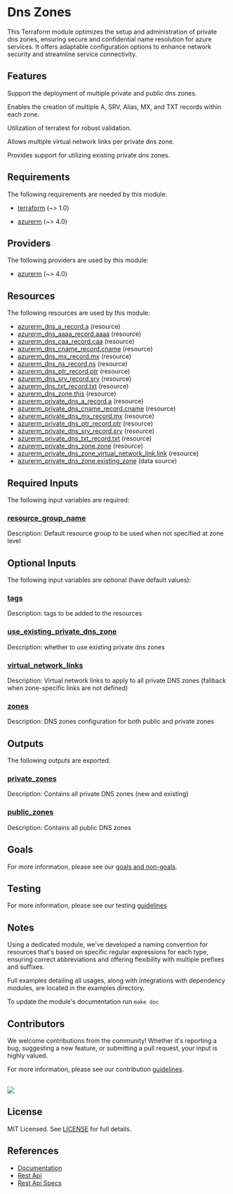 # Dns Zones

This Terraform module optimizes the setup and administration of private dns zones, ensuring secure and confidential name resolution for azure services. It offers adaptable configuration options to enhance network security and streamline service connectivity.

## Features

Support the deployment of multiple private and public dns zones.

Enables the creation of multiple A, SRV, Alias, MX, and TXT records within each zone.

Utilization of terratest for robust validation.

Allows multiple virtual network links per private dns zone.

Provides support for utilizing existing private dns zones.

<!-- BEGIN_TF_DOCS -->
## Requirements

The following requirements are needed by this module:

- <a name="requirement_terraform"></a> [terraform](#requirement\_terraform) (~> 1.0)

- <a name="requirement_azurerm"></a> [azurerm](#requirement\_azurerm) (~> 4.0)

## Providers

The following providers are used by this module:

- <a name="provider_azurerm"></a> [azurerm](#provider\_azurerm) (~> 4.0)

## Resources

The following resources are used by this module:

- [azurerm_dns_a_record.a](https://registry.terraform.io/providers/hashicorp/azurerm/latest/docs/resources/dns_a_record) (resource)
- [azurerm_dns_aaaa_record.aaaa](https://registry.terraform.io/providers/hashicorp/azurerm/latest/docs/resources/dns_aaaa_record) (resource)
- [azurerm_dns_caa_record.caa](https://registry.terraform.io/providers/hashicorp/azurerm/latest/docs/resources/dns_caa_record) (resource)
- [azurerm_dns_cname_record.cname](https://registry.terraform.io/providers/hashicorp/azurerm/latest/docs/resources/dns_cname_record) (resource)
- [azurerm_dns_mx_record.mx](https://registry.terraform.io/providers/hashicorp/azurerm/latest/docs/resources/dns_mx_record) (resource)
- [azurerm_dns_ns_record.ns](https://registry.terraform.io/providers/hashicorp/azurerm/latest/docs/resources/dns_ns_record) (resource)
- [azurerm_dns_ptr_record.ptr](https://registry.terraform.io/providers/hashicorp/azurerm/latest/docs/resources/dns_ptr_record) (resource)
- [azurerm_dns_srv_record.srv](https://registry.terraform.io/providers/hashicorp/azurerm/latest/docs/resources/dns_srv_record) (resource)
- [azurerm_dns_txt_record.txt](https://registry.terraform.io/providers/hashicorp/azurerm/latest/docs/resources/dns_txt_record) (resource)
- [azurerm_dns_zone.this](https://registry.terraform.io/providers/hashicorp/azurerm/latest/docs/resources/dns_zone) (resource)
- [azurerm_private_dns_a_record.a](https://registry.terraform.io/providers/hashicorp/azurerm/latest/docs/resources/private_dns_a_record) (resource)
- [azurerm_private_dns_cname_record.cname](https://registry.terraform.io/providers/hashicorp/azurerm/latest/docs/resources/private_dns_cname_record) (resource)
- [azurerm_private_dns_mx_record.mx](https://registry.terraform.io/providers/hashicorp/azurerm/latest/docs/resources/private_dns_mx_record) (resource)
- [azurerm_private_dns_ptr_record.ptr](https://registry.terraform.io/providers/hashicorp/azurerm/latest/docs/resources/private_dns_ptr_record) (resource)
- [azurerm_private_dns_srv_record.srv](https://registry.terraform.io/providers/hashicorp/azurerm/latest/docs/resources/private_dns_srv_record) (resource)
- [azurerm_private_dns_txt_record.txt](https://registry.terraform.io/providers/hashicorp/azurerm/latest/docs/resources/private_dns_txt_record) (resource)
- [azurerm_private_dns_zone.zone](https://registry.terraform.io/providers/hashicorp/azurerm/latest/docs/resources/private_dns_zone) (resource)
- [azurerm_private_dns_zone_virtual_network_link.link](https://registry.terraform.io/providers/hashicorp/azurerm/latest/docs/resources/private_dns_zone_virtual_network_link) (resource)
- [azurerm_private_dns_zone.existing_zone](https://registry.terraform.io/providers/hashicorp/azurerm/latest/docs/data-sources/private_dns_zone) (data source)

## Required Inputs

The following input variables are required:

### <a name="input_resource_group_name"></a> [resource\_group\_name](#input\_resource\_group\_name)

Description: Default resource group to be used when not specified at zone level

## Optional Inputs

The following input variables are optional (have default values):

### <a name="input_tags"></a> [tags](#input\_tags)

Description: tags to be added to the resources

### <a name="input_use_existing_private_dns_zone"></a> [use\_existing\_private\_dns\_zone](#input\_use\_existing\_private\_dns\_zone)

Description: whether to use existing private dns zones

### <a name="input_virtual_network_links"></a> [virtual\_network\_links](#input\_virtual\_network\_links)

Description: Virtual network links to apply to all private DNS zones (fallback when zone-specific links are not defined)

### <a name="input_zones"></a> [zones](#input\_zones)

Description: DNS zones configuration for both public and private zones

## Outputs

The following outputs are exported:

### <a name="output_private_zones"></a> [private\_zones](#output\_private\_zones)

Description: Contains all private DNS zones (new and existing)

### <a name="output_public_zones"></a> [public\_zones](#output\_public\_zones)

Description: Contains all public DNS zones
<!-- END_TF_DOCS -->

## Goals

For more information, please see our [goals and non-goals](./GOALS.md).

## Testing

For more information, please see our testing [guidelines](./TESTING.md)

## Notes

Using a dedicated module, we've developed a naming convention for resources that's based on specific regular expressions for each type, ensuring correct abbreviations and offering flexibility with multiple prefixes and suffixes.

Full examples detailing all usages, along with integrations with dependency modules, are located in the examples directory.

To update the module's documentation run `make doc`

## Contributors

We welcome contributions from the community! Whether it's reporting a bug, suggesting a new feature, or submitting a pull request, your input is highly valued.

For more information, please see our contribution [guidelines](./CONTRIBUTING.md). <br><br>

<a href="https://github.com/cloudnationhq/terraform-azure-pdns/graphs/contributors">
  <img src="https://contrib.rocks/image?repo=cloudnationhq/terraform-azure-pdns" />
</a>

## License

MIT Licensed. See [LICENSE](./LICENSE) for full details.

## References

- [Documentation](https://learn.microsoft.com/en-us/azure/dns/private-dns-privatednszone)
- [Rest Api](https://learn.microsoft.com/en-us/rest/api/dns/privatedns/operation-groups)
- [Rest Api Specs](https://github.com/Azure/azure-rest-api-specs/blob/main/specification/privatedns/resource-manager/Microsoft.Network/stable/2020-06-01/privatedns.json)

